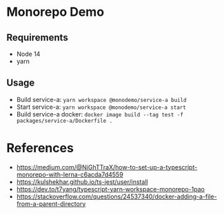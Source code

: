 # Monorepo Demo

## Requirements

- Node 14
- yarn

## Usage

- Build service-a: `yarn workspace @monodemo/service-a build`
- Start service-a: `yarn workspace @monodemo/service-a start`
- Build service-a docker: `docker image build --tag test -f packages/service-a/Dockerfile .`

# References

- https://medium.com/@NiGhTTraX/how-to-set-up-a-typescript-monorepo-with-lerna-c6acda7d4559
- https://kulshekhar.github.io/ts-jest/user/install
- https://dev.to/t7yang/typescript-yarn-workspace-monorepo-1pao
- https://stackoverflow.com/questions/24537340/docker-adding-a-file-from-a-parent-directory
